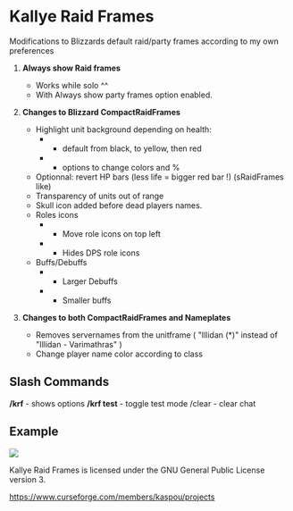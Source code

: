 # Kallye Raid Frames

Modifications to Blizzards default raid/party frames according to my own preferences

1. **Always show Raid frames**
    - Works while solo ^^
    - With Always show party frames option enabled.

2. **Changes to Blizzard CompactRaidFrames**
    - Highlight unit background depending on health:
       - - default from black, to yellow, then red
       - - options to change colors and %
    - Optionnal: revert HP bars (less life = bigger red bar !) (sRaidFrames like)
    - Transparency of units out of range
    - Skull icon added before dead players names.
    - Roles icons
       - - Move role icons on top left
       - - Hides DPS role icons
    - Buffs/Debuffs
       - - Larger Debuffs
       - - Smaller buffs

3. **Changes to both CompactRaidFrames and Nameplates**
    - Removes servernames from the unitframe ( "Illidan (*)" instead of "Illidan - Varimathras" )
    - Change player name color according to class


## Slash Commands
**/krf** - shows options
**/krf test** - toggle test mode
/clear - clear chat


## Example
![]( https://media.forgecdn.net/attachments/315/778/wowscrnshot_100520_184645.jpg )


Kallye Raid Frames is licensed under the GNU General Public License version 3.

https://www.curseforge.com/members/kaspou/projects